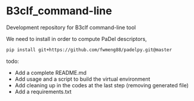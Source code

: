 # B3clf_command-line
Development repository for B3clf command-line tool

We need to install in order to compute PaDel descriptors,
```bash
pip install git+https://github.com/fwmeng88/padelpy.git@master
```

todo:
- Add a complete README.md
- Add usage and a script to build the virtual environment
- Add cleaning up in the codes at the last step (removing generated file)
- Add a requirements.txt
